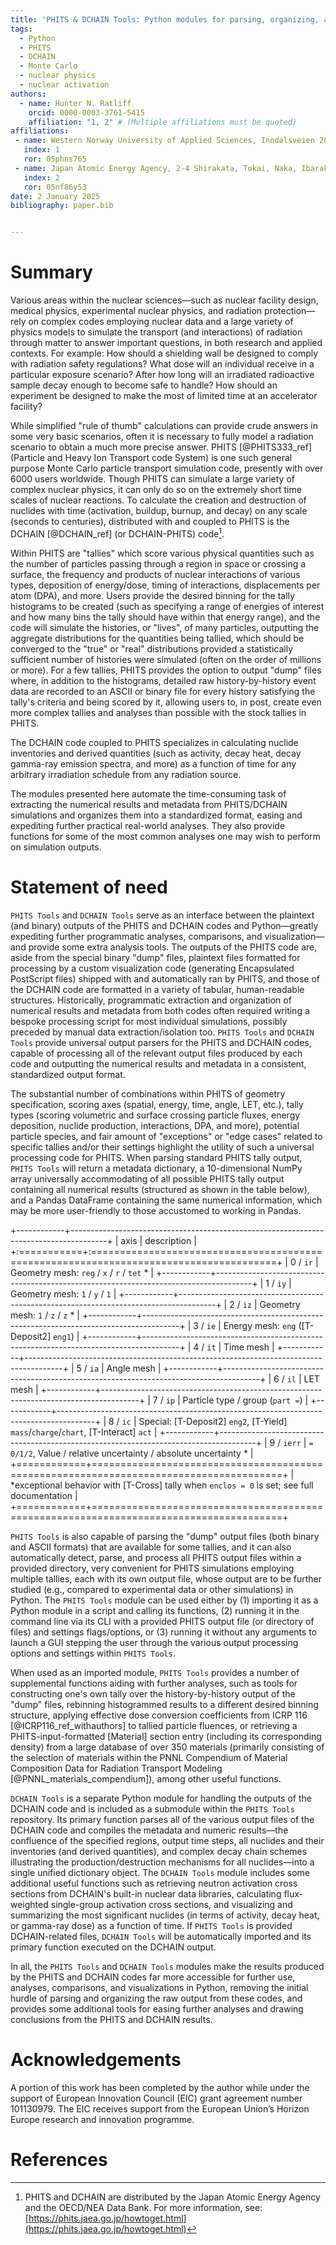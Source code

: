 ```yaml
---
title: 'PHITS & DCHAIN Tools: Python modules for parsing, organizing, and analyzing results from the PHITS radiation transport and DCHAIN activation codes'
tags:
  - Python
  - PHITS
  - DCHAIN
  - Monte Carlo
  - nuclear physics
  - nuclear activation
authors:
  - name: Hunter N. Ratliff
    orcid: 0000-0003-3761-5415
    affiliation: "1, 2" # (Multiple affiliations must be quoted)
affiliations:
 - name: Western Norway University of Applied Sciences, Inndalsveien 28, 5063 Bergen, Norway
   index: 1
   ror: 05phns765
 - name: Japan Atomic Energy Agency, 2-4 Shirakata, Tokai, Naka, Ibaraki 319-1195, Japan
   index: 2
   ror: 05nf86y53
date: 2 January 2025
bibliography: paper.bib


---
```


# Summary 

Various areas within the nuclear sciences&mdash;such as 
nuclear facility design, medical physics, experimental nuclear physics, and radiation protection&mdash;rely 
on complex codes employing nuclear data and a large variety of physics models to simulate the 
transport (and interactions) of radiation through matter to answer important questions, 
in both research and applied contexts. 
For example: How should a shielding wall be designed to comply with radiation safety regulations? 
What dose will an individual receive in a particular exposure scenario?
After how long will an irradiated radioactive sample decay enough to become safe to handle?
How should an experiment be designed to make the most of limited time at an accelerator facility?

While simplified "rule of thumb" calculations can provide crude answers in some very basic scenarios,
often it is necessary to fully model a radiation scenario to obtain a much more precise answer. 
PHITS [@PHITS333_ref] (Particle and Heavy Ion Transport code System) 
is one such general purpose Monte Carlo particle transport simulation code, presently with over 6000 users worldwide.
Though PHITS can simulate a large variety of complex nuclear physics, it can only do so on the extremely short
time scales of nuclear reactions. To calculate the creation and destruction of nuclides
with time (activation, buildup, burnup, and decay) on any scale (seconds to centuries), 
distributed with and coupled to PHITS is the DCHAIN [@DCHAIN_ref] (or DCHAIN-PHITS) code[^1].

[^1]: PHITS and DCHAIN are distributed by the Japan Atomic Energy Agency and the OECD/NEA Data Bank. For more information, see: [https://phits.jaea.go.jp/howtoget.html](https://phits.jaea.go.jp/howtoget.html)

Within PHITS are "tallies" which score various physical quantities
such as the number of particles passing through a region in space or crossing a surface, 
the frequency and products of nuclear interactions of various types, deposition of energy/dose, 
timing of interactions, displacements per atom (DPA), and more.  Users provide the desired
binning for the tally histograms to be created (such as specifying a range of energies of interest and 
how many bins the tally should have within that energy range), and the code will simulate the 
histories, or "lives", of many particles, outputting the aggregate distributions for the 
quantities being tallied, which should be converged to the "true" or "real" distributions 
provided a statistically sufficient number of histories were simulated (often on the order of millions or more).
For a few tallies, PHITS provides the option to output "dump" files where, in addition to the histograms, 
detailed raw history-by-history event data are recorded to an ASCII or binary file for every history 
satisfying the tally's criteria and being scored by it, allowing users to, in post, create 
even more complex tallies and analyses than possible with the stock tallies in PHITS.

The DCHAIN code coupled to PHITS specializes in calculating nuclide inventories and derived quantities 
(such as activity, decay heat, decay gamma-ray emission spectra, and more) as a function of time for 
any arbitrary irradiation schedule from any radiation source.

The modules presented here automate the time-consuming task of extracting the 
numerical results and metadata from PHITS/DCHAIN simulations and organizes them into 
a standardized format, easing and expediting further practical real-world analyses. 
They also provide functions for some of the most common analyses one 
may wish to perform on simulation outputs.



# Statement of need

`PHITS Tools` and `DCHAIN Tools` serve as an interface between the plaintext (and binary) outputs
of the PHITS and DCHAIN codes and Python&mdash;greatly expediting further programmatic analyses, 
comparisons, and visualization&mdash;and provide some extra analysis tools. 
The outputs of the PHITS code are, aside from the special binary "dump" files, plaintext files formatted 
for processing by a custom visualization code (generating Encapsulated PostScript files) 
shipped with and automatically ran by PHITS, and those of the DCHAIN 
code are formatted in a variety of tabular, human-readable structures.  Historically, programmatic
extraction and organization of numerical results and metadata from both codes often required 
writing a bespoke processing script for most individual simulations, 
possibly preceded by manual data extraction/isolation too. 
`PHITS Tools` and `DCHAIN Tools` provide universal output parsers for the PHITS and DCHAIN codes, 
capable of processing all of the relevant output files produced by each code and
outputting the numerical results and metadata in a consistent, standardized output format.

The substantial number of combinations within PHITS of geometry specification, 
scoring axes (spatial, energy, time, angle, LET, etc.), tally types (scoring volumetric and surface crossing 
particle fluxes, energy deposition, nuclide production, interactions,  DPA, and more), potential 
particle species, and fair amount of "exceptions" or "edge cases" related to specific tallies and/or their settings 
highlight the utility of such a universal processing code for PHITS. 
When parsing standard PHITS tally output, `PHITS Tools` will return a metadata dictionary, 
a 10-dimensional NumPy array universally accommodating of all possible PHITS tally output
containing all numerical results (structured as shown in the table below), and 
a Pandas DataFrame containing the same numerical information, which
may be more user-friendly to those accustomed to working in Pandas.

+------------+---------------------------------------------------------------------------------------+
| axis       | description                                                                           |
+:===========+:======================================================================================+
| 0 / `ir`   | Geometry mesh: `reg` / `x` / `r` / `tet` *                                            |
+------------+---------------------------------------------------------------------------------------+
| 1 / `iy`   | Geometry mesh: `1` / `y` / `1`                                                        |
+------------+---------------------------------------------------------------------------------------+
| 2 / `iz`   | Geometry mesh: `1` / `z` / `z` *                                                      |
+------------+---------------------------------------------------------------------------------------+
| 3 / `ie`   | Energy mesh: `eng` ([T-Deposit2] `eng1`)                                              |
+------------+---------------------------------------------------------------------------------------+
| 4 / `it`   | Time mesh                                                                             |
+------------+---------------------------------------------------------------------------------------+
| 5 / `ia`   | Angle mesh                                                                            |
+------------+---------------------------------------------------------------------------------------+
| 6 / `il`   | LET mesh                                                                              |
+------------+---------------------------------------------------------------------------------------+
| 7 / `ip`   | Particle type / group (`part =`)                                                      |
+------------+---------------------------------------------------------------------------------------+
| 8 / `ic`   | Special: [T-Deposit2] `eng2`, [T-Yield] `mass`/`charge`/`chart`, [T-Interact] `act`   |
+------------+---------------------------------------------------------------------------------------+
| 9 / `ierr` | `= 0/1/2`, Value / relative uncertainty / absolute uncertainty *                      |
+============+=======================================================================================+
| *exceptional behavior with [T-Cross] tally when `enclos = 0` is set; see full documentation        |
+============+=======================================================================================+

`PHITS Tools` is also capable of parsing the "dump" output files (both binary and ASCII formats) 
that are available for some tallies, and it can also automatically detect, parse, and process all PHITS 
output files within a provided directory, very convenient for PHITS simulations employing 
multiple tallies, each with its own output file, whose output are to be further studied 
(e.g., compared to experimental data or other simulations) in Python. 
The `PHITS Tools` module can be used either by 
(1) importing it as a Python module in a script and calling its functions, 
(2) running it in the command line via its CLI with a provided PHITS output
 file (or directory of files) and settings flags/options, or 
(3) running it without any arguments to launch a GUI stepping the user through 
the various output processing options and settings within `PHITS Tools`.

When used as an imported module, `PHITS Tools` provides a number of supplemental
functions aiding with further analyses, such as tools for constructing one's own 
tally over the history-by-history output of the "dump" files, rebinning histogrammed 
results to a different desired binning structure, applying effective dose 
conversion coefficients from ICRP 116 [@ICRP116_ref_withauthors] to tallied particle 
fluences, or retrieving a PHITS-input-formatted [Material] section entry (including 
its corresponding density) from a large database of over 350 materials (primarily
consisting of the selection of materials within the PNNL Compendium of Material 
Composition Data for Radiation Transport Modeling [@PNNL_materials_compendium]),
among other useful functions.

`DCHAIN Tools` is a separate Python module for handling the outputs of the DCHAIN code and 
is included as a submodule within the `PHITS Tools` repository.  Its primary function 
parses all of the various output files of the DCHAIN code and compiles the metadata
and numeric results&mdash;the confluence of the specified regions, output time steps, 
all nuclides and their inventories (and derived quantities), and complex decay chain 
schemes illustrating the production/destruction mechanisms for all nuclides&mdash;into 
a single unified dictionary object.  The `DCHAIN Tools` module includes some additional
useful functions such as retrieving neutron activation cross sections from DCHAIN's built-in 
nuclear data libraries, calculating flux-weighted single-group activation cross sections, 
and visualizing and summarizing the most significant nuclides (in terms of activity, 
decay heat, or gamma-ray dose) as a function of time. If `PHITS Tools` is provided DCHAIN-related 
files, `DCHAIN Tools` will be automatically imported and its primary function executed
on the DCHAIN output.

In all, the `PHITS Tools` and `DCHAIN Tools` modules make the results produced by the PHITS and DCHAIN codes 
far more accessible for further use, analyses, comparisons, and visualizations in 
Python, removing the initial hurdle of parsing and organizing the raw output from these codes, 
and provides some additional tools for easing further analyses and drawing conclusions from 
the PHITS and DCHAIN results.


<!--
https://joss.theoj.org/about

https://joss.readthedocs.io/en/latest/example_paper.html

`Gala` is an Astropy-affiliated Python package for galactic dynamics. Python
enables wrapping low-level languages (e.g., C) for speed without losing
flexibility or ease-of-use in the user-interface. The API for `Gala` was
designed to provide a class-based and user-friendly interface to fast (C or
Cython-optimized) implementations of common operations such as gravitational
potential and force evaluation, orbit integration, dynamical transformations,
and chaos indicators for nonlinear dynamics. `Gala` also relies heavily on and
interfaces well with the implementations of physical units and astronomical
coordinate systems in the `Astropy` package [@astropy] (`astropy.units` and
`astropy.coordinates`).

`Gala` was designed to be used by both astronomical researchers and by
students in courses on gravitational dynamics or astronomy. It has already been
used in a number of scientific publications [@Pearson:2017] and has also been
used in graduate courses on Galactic dynamics to, e.g., provide interactive
visualizations of textbook material [@Binney:2008]. The combination of speed,
design, and support for Astropy functionality in `Gala` will enable exciting
scientific explorations of forthcoming data releases from the *Gaia* mission
[@gaia] by students and experts alike.-->

<!--
# Mathematics

Single dollars ($) are required for inline mathematics e.g. $f(x) = e^{\pi/x}$

Double dollars make self-standing equations:

$$\Theta(x) = \left\{\begin{array}{l}
0\textrm{ if } x < 0\cr
1\textrm{ else}
\end{array}\right.$$

You can also use plain \LaTeX for equations
\begin{equation}\label{eq:fourier}
\hat f(\omega) = \int_{-\infty}^{\infty} f(x) e^{i\omega x} dx
\end{equation}
and refer to \autoref{eq:fourier} from text.

# Citations

Citations to entries in paper.bib should be in
[rMarkdown](http://rmarkdown.rstudio.com/authoring_bibliographies_and_citations.html)
format.

If you want to cite a software repository URL (e.g. something on GitHub without a preferred
citation) then you can do it with the example BibTeX entry below for @fidgit.

For a quick reference, the following citation commands can be used:
- `@author:2001`  ->  "Author et al. (2001)"
- `[@author:2001]` -> "(Author et al., 2001)"
- `[@author1:2001; @author2:2001]` -> "(Author1 et al., 2001; Author2 et al., 2002)"

# Figures

Figures can be included like this:
![Caption for example figure.\label{fig:example}](figure.png)
and referenced from text using \autoref{fig:example}.

Figure sizes can be customized by adding an optional second parameter:
![Caption for example figure.](figure.png){ width=20% }


-->

# Acknowledgements

A portion of this work has been completed by the author while under the 
support of European Innovation Council (EIC) grant agreement number 101130979.
The EIC receives support from the European Union’s Horizon Europe research and innovation programme.

# References